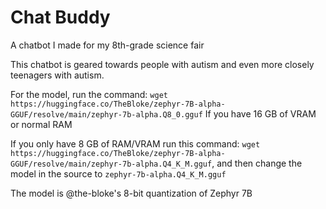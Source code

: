 # Chat Buddy
A chatbot I made for my 8th-grade science fair

This chatbot is geared towards people with autism and even more closely teenagers with autism.

For the model, run the command: ```wget https://huggingface.co/TheBloke/zephyr-7B-alpha-GGUF/resolve/main/zephyr-7b-alpha.Q8_0.gguf``` If you have 16 GB of VRAM or normal RAM

If you only have 8 GB of RAM/VRAM run this command: ```wget https://huggingface.co/TheBloke/zephyr-7B-alpha-GGUF/resolve/main/zephyr-7b-alpha.Q4_K_M.gguf```, and then change the model in the source to ```zephyr-7b-alpha.Q4_K_M.gguf```

The model is @the-bloke's 8-bit quantization of Zephyr 7B
